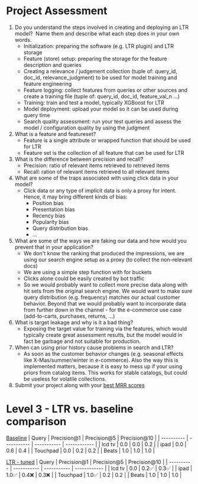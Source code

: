 # Project Assessment

1. Do you understand the steps involved in creating and deploying an LTR model?  Name them and describe what each step does in your own words.
    - Initialization: preparing the software (e.g. LTR plugin) and LTR storage
    - Feature (store) setup: preparing the storage for the feature description and queries
    - Creating a relevance / judgement collection (tuple of: query_id, doc_id, relevance_judgment) to be used for model training and feature engineering
    - Feature logging: collect features from queries or other sources and create a training file (tuple of: query_id, doc_id, feature_val_n ...)
    - Training: train and test a model, typically XGBoost for LTR
    - Model deployment: upload your model so it can be used during query time
    - Search quality assessment: run your test queries and assess the model / configuration quality by using the judgment
1. What is a feature and featureset?
    - Feature is a single attribute or wrapped function that should be used for LTR
    - Feature set is the collection of all feature that can be used for LTR
1. What is the difference between precision and recall?
    - Precision: ratio of relevant items retrieved to retrieved items
    - Recall: ration of relevant items retrieved to all relevant items
1. What are some of the traps associated with using click data in your model?
    - Click data or any type of implicit data is only a proxy for intent. Hence, it may bring different kinds of bias:
      - Position bias
      - Presentation bias
      - Recency bias
      - Popularity bias
      - Query distribution bias
      - ...
1. What are some of the ways we are faking our data and how would you prevent that in your application?
    - We don't know the ranking that produced the impressions, we are using our search engine setup as a proxy (to collect the non-relevant docs)
    - We are using a simple step function with for buckets
    - Clicks alone could be easily created by bot traffic
    - So we would probably want to collect more precise data along with hit sets from the original search engine. We would want to make sure query distribution (e.g. frequency) matches our actual customer behavior. Beyond that we would probably want to incorporate data from further down in the channel - for the e-commerce use case (add-to-carts, purchases, returns, ...)
1. What is target leakage and why is it a bad thing?
    - Exposing the target value for training via the features, which would typically create great assessment results, but the model would in fact be garbage and not suitable for production.
1. When can using prior history cause problems in search and LTR?
    - As soon as the customer behavior changes (e.g. seasonal effects like X-Mas/summer/winter in e-commerce). Also the way this is implemented matters, because it is easy to mess up if your using priors from catalog items. This works for stable catalogs, but could be useless for volatile collections.
1. Submit your project along with your [best MRR scores](https://github.com/jenskuersten/search_with_machine_learning_course/blob/main/week1/eval/results.txt)
# Level 3 - LTR vs. baseline comparison
[Baseline](https://github.com/jenskuersten/search_with_machine_learning_course/blob/main/week1/hello_world_judgments.csv)
| Query      | Precision@1 | Precision@5 | Precision@10 |
| ---------- | ----------- | ----------- | ------------ |
| lcd tv     |         0.0 |         0.0 |          0.2 |
| ipad       |         0.0 |         0.6 |          0.4 |
| Touchpad   |         0.0 |         0.2 |          0.2 |
| Beats      |         1.0 |         1.0 |          1.0 |

[LTR - tuned](https://github.com/jenskuersten/search_with_machine_learning_course/blob/main/week1/ltr_tuned_judgments.csv)
| Query      | Precision@1 | Precision@5 | Precision@10 |
| ---------- | ----------- | ----------- | ------------ |
| lcd tv     |         0.0 |         0.2✅ |          0.3✅ |
| ipad       |         1.0✅ |         0.4❌ |          0.3❌ |
| Touchpad   |         1.0✅ |         0.2 |          0.2 |
| Beats      |         1.0 |         1.0 |          1.0 |
